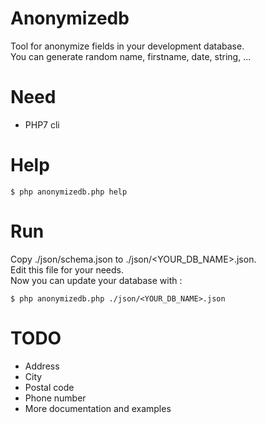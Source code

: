 Anonymizedb
===========

Tool for anonymize fields in your development database.  
You can generate random name, firstname, date, string, ...

Need
====

* PHP7 cli

Help
===
```
$ php anonymizedb.php help
```
Run
===

Copy ./json/schema.json to ./json/<YOUR_DB_NAME>.json.  
Edit this file for your needs.  
Now you can update your database with :  
```
$ php anonymizedb.php ./json/<YOUR_DB_NAME>.json
```


TODO
====

- Address  
- City  
- Postal code  
- Phone number  
- More documentation and examples  
